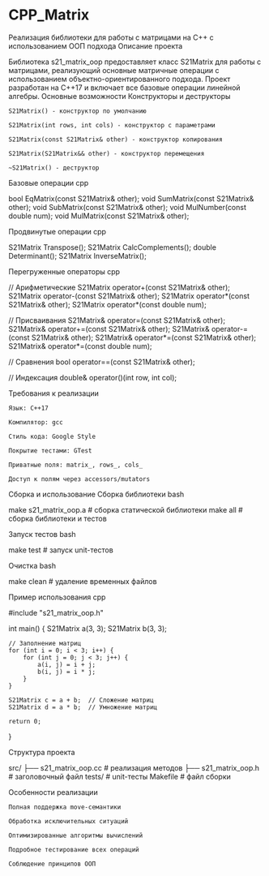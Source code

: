 # CPP_Matrix
Реализация библиотеки для работы с матрицами на C++ с использованием ООП подхода
Описание проекта

Библиотека s21_matrix_oop предоставляет класс S21Matrix для работы с матрицами, реализующий основные матричные операции с использованием объектно-ориентированного подхода. Проект разработан на C++17 и включает все базовые операции линейной алгебры.
Основные возможности
Конструкторы и деструкторы

    S21Matrix() - конструктор по умолчанию

    S21Matrix(int rows, int cols) - конструктор с параметрами

    S21Matrix(const S21Matrix& other) - конструктор копирования

    S21Matrix(S21Matrix&& other) - конструктор перемещения

    ~S21Matrix() - деструктор

Базовые операции
cpp

bool EqMatrix(const S21Matrix& other);
void SumMatrix(const S21Matrix& other); 
void SubMatrix(const S21Matrix& other);
void MulNumber(const double num);
void MulMatrix(const S21Matrix& other);

Продвинутые операции
cpp

S21Matrix Transpose();
S21Matrix CalcComplements();
double Determinant();
S21Matrix InverseMatrix();

Перегруженные операторы
cpp

// Арифметические
S21Matrix operator+(const S21Matrix& other);
S21Matrix operator-(const S21Matrix& other);
S21Matrix operator*(const S21Matrix& other);
S21Matrix operator*(const double num);

// Присваивания
S21Matrix& operator=(const S21Matrix& other);
S21Matrix& operator+=(const S21Matrix& other);
S21Matrix& operator-=(const S21Matrix& other); 
S21Matrix& operator*=(const S21Matrix& other);
S21Matrix& operator*=(const double num);

// Сравнения
bool operator==(const S21Matrix& other);

// Индексация
double& operator()(int row, int col);

Требования к реализации

    Язык: C++17

    Компилятор: gcc

    Стиль кода: Google Style

    Покрытие тестами: GTest

    Приватные поля: matrix_, rows_, cols_

    Доступ к полям через accessors/mutators

Сборка и использование
Сборка библиотеки
bash

make s21_matrix_oop.a  # сборка статической библиотеки
make all               # сборка библиотеки и тестов

Запуск тестов
bash

make test  # запуск unit-тестов

Очистка
bash

make clean  # удаление временных файлов

Пример использования
cpp

#include "s21_matrix_oop.h"

int main() {
    S21Matrix a(3, 3);
    S21Matrix b(3, 3);
    
    // Заполнение матриц
    for (int i = 0; i < 3; i++) {
        for (int j = 0; j < 3; j++) {
            a(i, j) = i + j;
            b(i, j) = i * j; 
        }
    }
    
    S21Matrix c = a + b;  // Сложение матриц
    S21Matrix d = a * b;  // Умножение матриц
    
    return 0;
}

Структура проекта

src/
├── s21_matrix_oop.cc  # реализация методов
├── s21_matrix_oop.h   # заголовочный файл
tests/                 # unit-тесты
Makefile               # файл сборки

Особенности реализации

    Полная поддержка move-семантики

    Обработка исключительных ситуаций

    Оптимизированные алгоритмы вычислений

    Подробное тестирование всех операций

    Соблюдение принципов ООП
